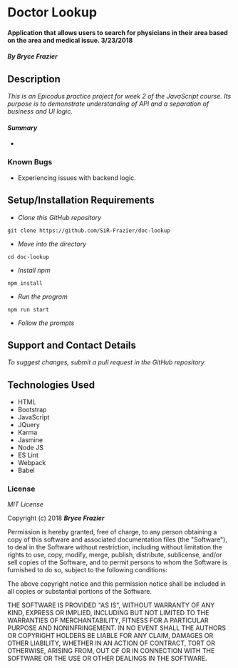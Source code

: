 # Doctor Lookup

#### Application that allows users to search for physicians in their area based on the area and medical issue. 3/23/2018

#### _By Bryce Frazier_

## Description
_This is an Epicodus practice project for week 2 of the JavaScript course. Its purpose is to demonstrate understanding of API and a separation of business and UI logic._

#### _Summary_
*

### Known Bugs
*  Experiencing issues with backend logic.


## Setup/Installation Requirements

* _Clone this GitHub repository_

```
git clone https://github.com/SiR-Frazier/doc-lookup
```

* _Move into the directory_

```
cd doc-lookup
```

* _Install npm_

```
npm install
```
* _Run the program_

```
npm run start
```
* _Follow the prompts_


## Support and Contact Details

_To suggest changes, submit a pull request in the GitHub repository._

## Technologies Used

* HTML
* Bootstrap
* JavaScript
* JQuery
* Karma
* Jasmine
* Node JS
* ES Lint
* Webpack
* Babel

### License

*MIT License*

Copyright (c) 2018 **_Bryce Frazier_**

Permission is hereby granted, free of charge, to any person obtaining a copy
of this software and associated documentation files (the "Software"), to deal
in the Software without restriction, including without limitation the rights
to use, copy, modify, merge, publish, distribute, sublicense, and/or sell
copies of the Software, and to permit persons to whom the Software is
furnished to do so, subject to the following conditions:

The above copyright notice and this permission notice shall be included in all
copies or substantial portions of the Software.

THE SOFTWARE IS PROVIDED "AS IS", WITHOUT WARRANTY OF ANY KIND, EXPRESS OR
IMPLIED, INCLUDING BUT NOT LIMITED TO THE WARRANTIES OF MERCHANTABILITY,
FITNESS FOR A PARTICULAR PURPOSE AND NONINFRINGEMENT. IN NO EVENT SHALL THE
AUTHORS OR COPYRIGHT HOLDERS BE LIABLE FOR ANY CLAIM, DAMAGES OR OTHER
LIABILITY, WHETHER IN AN ACTION OF CONTRACT, TORT OR OTHERWISE, ARISING FROM,
OUT OF OR IN CONNECTION WITH THE SOFTWARE OR THE USE OR OTHER DEALINGS IN THE
SOFTWARE.

